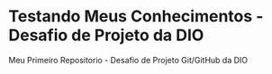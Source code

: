 # Testando Meus Conhecimentos - Desafio de Projeto da DIO
Meu Primeiro Repositorio - Desafio de Projeto Git/GitHub da DIO


